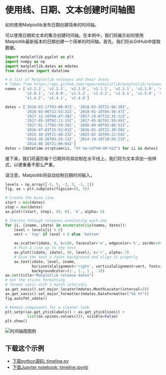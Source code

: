 # 使用线、日期、文本创建时间轴图

如何使用Matplotlib发布日期创建简单的时间轴。

可以使用日期和文本的集合创建时间轴。在本例中，我们将展示如何使用Matplotlib最新版本的日期创建一个简单的时间轴。首先，我们将从GitHub中提取数据。

```python
import matplotlib.pyplot as plt
import numpy as np
import matplotlib.dates as mdates
from datetime import datetime

# A list of Matplotlib releases and their dates
# Taken from https://api.github.com/repos/matplotlib/matplotlib/releases
names = ['v2.2.2', 'v2.2.1', 'v2.2.0', 'v2.1.2', 'v2.1.1', 'v2.1.0', 'v2.0.2',
         'v2.0.1', 'v2.0.0', 'v1.5.3', 'v1.5.2', 'v1.5.1', 'v1.5.0', 'v1.4.3',
         'v1.4.2', 'v1.4.1', 'v1.4.0']

dates = ['2018-03-17T03:00:07Z', '2018-03-16T22:06:39Z',
         '2018-03-06T12:53:32Z', '2018-01-18T04:56:47Z',
         '2017-12-10T04:47:38Z', '2017-10-07T22:35:12Z',
         '2017-05-10T02:11:15Z', '2017-05-02T01:59:49Z',
         '2017-01-17T02:59:36Z', '2016-09-09T03:00:52Z',
         '2016-07-03T15:52:01Z', '2016-01-10T22:38:50Z',
         '2015-10-29T21:40:23Z', '2015-02-16T04:22:54Z',
         '2014-10-26T03:24:13Z', '2014-10-18T18:56:23Z',
         '2014-08-26T21:06:04Z']
dates = [datetime.strptime(ii, "%Y-%m-%dT%H:%M:%SZ") for ii in dates]
```

接下来，我们将遍历每个日期并将其绘制在水平线上。我们将为文本添加一些样式，以便重叠不那么严重。

请注意，Matplotlib将自动绘制日期时间输入。

```python
levels = np.array([-5, 5, -3, 3, -1, 1])
fig, ax = plt.subplots(figsize=(8, 5))

# Create the base line
start = min(dates)
stop = max(dates)
ax.plot((start, stop), (0, 0), 'k', alpha=.5)

# Iterate through releases annotating each one
for ii, (iname, idate) in enumerate(zip(names, dates)):
    level = levels[ii % 6]
    vert = 'top' if level < 0 else 'bottom'

    ax.scatter(idate, 0, s=100, facecolor='w', edgecolor='k', zorder=9999)
    # Plot a line up to the text
    ax.plot((idate, idate), (0, level), c='r', alpha=.7)
    # Give the text a faint background and align it properly
    ax.text(idate, level, iname,
            horizontalalignment='right', verticalalignment=vert, fontsize=14,
            backgroundcolor=(1., 1., 1., .3))
ax.set(title="Matplotlib release dates")
# Set the xticks formatting
# format xaxis with 3 month intervals
ax.get_xaxis().set_major_locator(mdates.MonthLocator(interval=3))
ax.get_xaxis().set_major_formatter(mdates.DateFormatter("%b %Y"))
fig.autofmt_xdate()

# Remove components for a cleaner look
plt.setp((ax.get_yticklabels() + ax.get_yticklines() +
          list(ax.spines.values())), visible=False)
plt.show()
```

![时间轴图图例](https://matplotlib.org/_images/sphx_glr_timeline_001.png)

## 下载这个示例

- [下载python源码: timeline.py](https://matplotlib.org/_downloads/timeline.py)
- [下载Jupyter notebook: timeline.ipynb](https://matplotlib.org/_downloads/timeline.ipynb)